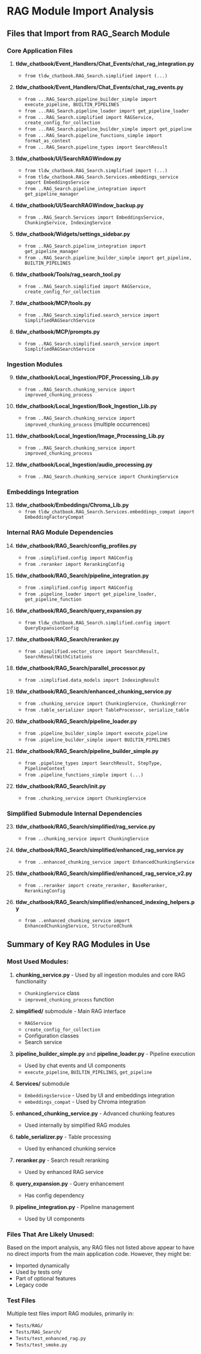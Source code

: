 # RAG Module Import Analysis

## Files that Import from RAG_Search Module

### Core Application Files

1. **tldw_chatbook/Event_Handlers/Chat_Events/chat_rag_integration.py**
   - `from tldw_chatbook.RAG_Search.simplified import (...)`

2. **tldw_chatbook/Event_Handlers/Chat_Events/chat_rag_events.py**
   - `from ...RAG_Search.pipeline_builder_simple import execute_pipeline, BUILTIN_PIPELINES`
   - `from ...RAG_Search.pipeline_loader import get_pipeline_loader`
   - `from ...RAG_Search.simplified import RAGService, create_config_for_collection`
   - `from ...RAG_Search.pipeline_builder_simple import get_pipeline`
   - `from ...RAG_Search.pipeline_functions_simple import format_as_context`
   - `from ...RAG_Search.pipeline_types import SearchResult`

3. **tldw_chatbook/UI/SearchRAGWindow.py**
   - `from tldw_chatbook.RAG_Search.simplified import (...)`
   - `from tldw_chatbook.RAG_Search.Services.embeddings_service import EmbeddingsService`
   - `from ..RAG_Search.pipeline_integration import get_pipeline_manager`

4. **tldw_chatbook/UI/SearchRAGWindow_backup.py**
   - `from ..RAG_Search.Services import EmbeddingsService, ChunkingService, IndexingService`

5. **tldw_chatbook/Widgets/settings_sidebar.py**
   - `from ..RAG_Search.pipeline_integration import get_pipeline_manager`
   - `from ..RAG_Search.pipeline_builder_simple import get_pipeline, BUILTIN_PIPELINES`

6. **tldw_chatbook/Tools/rag_search_tool.py**
   - `from ..RAG_Search.simplified import RAGService, create_config_for_collection`

7. **tldw_chatbook/MCP/tools.py**
   - `from ..RAG_Search.simplified.search_service import SimplifiedRAGSearchService`

8. **tldw_chatbook/MCP/prompts.py**
   - `from ..RAG_Search.simplified.search_service import SimplifiedRAGSearchService`

### Ingestion Modules

9. **tldw_chatbook/Local_Ingestion/PDF_Processing_Lib.py**
   - `from ..RAG_Search.chunking_service import improved_chunking_process`

10. **tldw_chatbook/Local_Ingestion/Book_Ingestion_Lib.py**
    - `from ..RAG_Search.chunking_service import improved_chunking_process` (multiple occurrences)

11. **tldw_chatbook/Local_Ingestion/Image_Processing_Lib.py**
    - `from ..RAG_Search.chunking_service import improved_chunking_process`

12. **tldw_chatbook/Local_Ingestion/audio_processing.py**
    - `from ..RAG_Search.chunking_service import ChunkingService`

### Embeddings Integration

13. **tldw_chatbook/Embeddings/Chroma_Lib.py**
    - `from tldw_chatbook.RAG_Search.Services.embeddings_compat import EmbeddingFactoryCompat`

### Internal RAG Module Dependencies

14. **tldw_chatbook/RAG_Search/config_profiles.py**
    - `from .simplified.config import RAGConfig`
    - `from .reranker import RerankingConfig`

15. **tldw_chatbook/RAG_Search/pipeline_integration.py**
    - `from .simplified.config import RAGConfig`
    - `from .pipeline_loader import get_pipeline_loader, get_pipeline_function`

16. **tldw_chatbook/RAG_Search/query_expansion.py**
    - `from tldw_chatbook.RAG_Search.simplified.config import QueryExpansionConfig`

17. **tldw_chatbook/RAG_Search/reranker.py**
    - `from .simplified.vector_store import SearchResult, SearchResultWithCitations`

18. **tldw_chatbook/RAG_Search/parallel_processor.py**
    - `from .simplified.data_models import IndexingResult`

19. **tldw_chatbook/RAG_Search/enhanced_chunking_service.py**
    - `from .chunking_service import ChunkingService, ChunkingError`
    - `from .table_serializer import TableProcessor, serialize_table`

20. **tldw_chatbook/RAG_Search/pipeline_loader.py**
    - `from .pipeline_builder_simple import execute_pipeline`
    - `from .pipeline_builder_simple import BUILTIN_PIPELINES`

21. **tldw_chatbook/RAG_Search/pipeline_builder_simple.py**
    - `from .pipeline_types import SearchResult, StepType, PipelineContext`
    - `from .pipeline_functions_simple import (...)`

22. **tldw_chatbook/RAG_Search/__init__.py**
    - `from .chunking_service import ChunkingService`

### Simplified Submodule Internal Dependencies

23. **tldw_chatbook/RAG_Search/simplified/rag_service.py**
    - `from ..chunking_service import ChunkingService`

24. **tldw_chatbook/RAG_Search/simplified/enhanced_rag_service.py**
    - `from ..enhanced_chunking_service import EnhancedChunkingService`

25. **tldw_chatbook/RAG_Search/simplified/enhanced_rag_service_v2.py**
    - `from ..reranker import create_reranker, BaseReranker, RerankingConfig`

26. **tldw_chatbook/RAG_Search/simplified/enhanced_indexing_helpers.py**
    - `from ..enhanced_chunking_service import EnhancedChunkingService, StructuredChunk`

## Summary of Key RAG Modules in Use

### Most Used Modules:
1. **chunking_service.py** - Used by all ingestion modules and core RAG functionality
   - `ChunkingService` class
   - `improved_chunking_process` function

2. **simplified/** submodule - Main RAG interface
   - `RAGService`
   - `create_config_for_collection`
   - Configuration classes
   - Search service

3. **pipeline_builder_simple.py** and **pipeline_loader.py** - Pipeline execution
   - Used by chat events and UI components
   - `execute_pipeline`, `BUILTIN_PIPELINES`, `get_pipeline`

4. **Services/** submodule
   - `EmbeddingsService` - Used by UI and embeddings integration
   - `embeddings_compat` - Used by Chroma integration

5. **enhanced_chunking_service.py** - Advanced chunking features
   - Used internally by simplified RAG modules

6. **table_serializer.py** - Table processing
   - Used by enhanced chunking service

7. **reranker.py** - Search result reranking
   - Used by enhanced RAG service

8. **query_expansion.py** - Query enhancement
   - Has config dependency

9. **pipeline_integration.py** - Pipeline management
   - Used by UI components

### Files That Are Likely Unused:
Based on the import analysis, any RAG files not listed above appear to have no direct imports from the main application code. However, they might be:
- Imported dynamically
- Used by tests only
- Part of optional features
- Legacy code

### Test Files
Multiple test files import RAG modules, primarily in:
- `Tests/RAG/`
- `Tests/RAG_Search/`
- `Tests/test_enhanced_rag.py`
- `Tests/test_smoke.py`